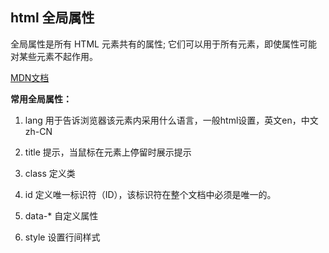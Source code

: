## html 全局属性

全局属性是所有 HTML 元素共有的属性; 它们可以用于所有元素，即使属性可能对某些元素不起作用。

<a href="https://developer.mozilla.org/zh-CN/docs/Web/HTML/Global_attributes" target="_blank">MDN文档</a> 

**常用全局属性：**

1. lang 用于告诉浏览器该元素内采用什么语言，一般html设置，英文en，中文zh-CN

2. title 提示，当鼠标在元素上停留时展示提示
3. class 定义类
4. id 定义唯一标识符（ID），该标识符在整个文档中必须是唯一的。

5. data-* 自定义属性
6. style 设置行间样式